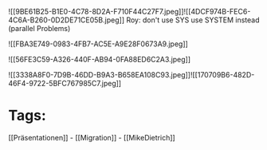 ![[9BE61B25-B1E0-4C78-8D2A-F710F44C27F7.jpeg]]![[4DCF974B-FEC6-4C6A-B260-0D2DE71CE05B.jpeg]]
Roy: don't use SYS use SYSTEM instead (parallel Problems)

![[FBA3E749-0983-4FB7-AC5E-A9E28F0673A9.jpeg]]

![[56FE3C59-A326-440F-AB94-0FA88ED6C2A3.jpeg]]

![[3338A8F0-7D9B-46DD-B9A3-B658EA108C93.jpeg]]![[170709B6-482D-46F4-9722-5BFC767985C7.jpeg]]


# Tags:

[[Präsentationen]] - [[Migration]] - [[MikeDietrich]]